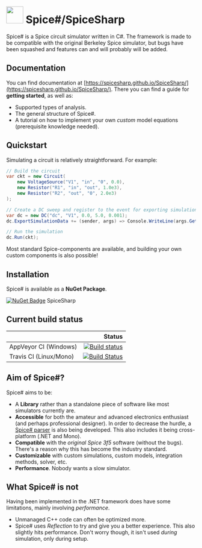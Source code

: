 # <img src="https://spicesharp.github.io/SpiceSharp/api/images/logo_full.svg" width="45px" /> Spice#/SpiceSharp
Spice# is a Spice circuit simulator written in C#. The framework is made to be compatible with the original Berkeley Spice simulator, but bugs have been squashed and features can and will probably will be added.

## Documentation
You can find documentation at [https://spicesharp.github.io/SpiceSharp/](https://spicesharp.github.io/SpiceSharp/). There you can find a guide for **getting started**, as well as:
- Supported types of analysis.
- The general structure of Spice#.
- A tutorial on how to implement your own *custom* model equations (prerequisite knowledge needed).

## Quickstart

Simulating a circuit is relatively straightforward. For example:

```csharp
// Build the circuit
var ckt = new Circuit(
    new VoltageSource("V1", "in", "0", 0.0),
    new Resistor("R1", "in", "out", 1.0e3),
    new Resistor("R2", "out", "0", 2.0e3)
);

// Create a DC sweep and register to the event for exporting simulation data
var dc = new DC("dc", "V1", 0.0, 5.0, 0.001);
dc.ExportSimulationData += (sender, args) => Console.WriteLine(args.GetVoltage("out"));

// Run the simulation
dc.Run(ckt);
```

Most standard Spice-components are available, and building your own custom components is also possible!

## Installation
Spice# is available as a **NuGet Package**.

[![NuGet Badge](https://buildstats.info/nuget/spicesharp)](https://www.nuget.org/packages/SpiceSharp/) SpiceSharp

## Current build status

|    | Status |
|:---|-------:|
|AppVeyor CI (Windows)|[![Build status](https://ci.appveyor.com/api/projects/status/tg6q7y8m5725g8ou/branch/master?svg=true)](https://ci.appveyor.com/project/SpiceSharp/spicesharp/branch/master)|
|Travis CI (Linux/Mono)|[![Build Status](https://travis-ci.org/SpiceSharp/SpiceSharp.svg?branch=master)](https://travis-ci.org/SpiceSharp/SpiceSharp)|

## Aim of Spice#?

Spice# aims to be:
- A **Library** rather than a standalone piece of software like most simulators currently are.
- **Accessible** for both the amateur and advanced electronics enthusiast (and perhaps professional designer). In order to decrease the hurdle, a [Spice# parser](https://github.com/SpiceSharp/SpiceSharpParser) is also being developed. This also includes it being cross-platform (.NET and Mono).
- **Compatible** with the *original Spice 3f5* software (without the bugs). There's a reason why this has become the industry standard.
- **Customizable** with custom simulations, custom models, integration methods, solver, etc.
- **Performance**. Nobody wants a slow simulator.

## What Spice# is not

Having been implemented in the .NET framework does have some limitations, mainly involving *performance*.
- Unmanaged C++ code can often be optimized more.
- Spice# uses *Reflection* to try and give you a better experience. This also slightly hits performance. Don't worry though, it isn't used *during* simulation, only during setup.
